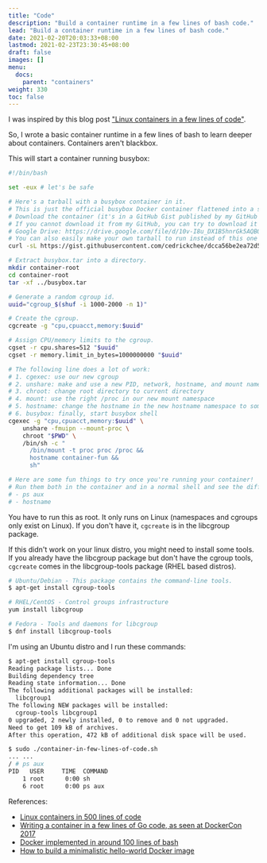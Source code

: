```yaml
---
title: "Code"
description: "Build a container runtime in a few lines of bash code."
lead: "Build a container runtime in a few lines of bash code."
date: 2021-02-20T20:03:33+08:00
lastmod: 2021-02-23T23:30:45+08:00
draft: false
images: []
menu:
  docs:
    parent: "containers"
weight: 330
toc: false
---
```


I was inspired by this blog post ["Linux containers in a few lines of code"](https://zserge.com/posts/containers/).

So, I wrote a basic container runtime in a few lines of bash to learn deeper
about containers. Containers aren't blackbox.

This will start a container running busybox:

```sh
#!/bin/bash

set -eux # let's be safe

# Here's a tarball with a busybox container in it.
# This is just the official busybox Docker container flattened into a single tarball.
# Download the container (it's in a GitHub Gist published by my GitHub account).
# If you cannot download it from my GitHub, you can try to download it from my
# Google Drive: https://drive.google.com/file/d/10v-I8u_DX1B5hnrGk5AQBQWluDUzqYzY/view?usp=sharing
# You can also easily make your own tarball to run instead of this one  with `docker export`.
curl -sL https://gist.githubusercontent.com/cedrickchee/dcca56be2ea72d57e1da63a5f8544635/raw/28a19e2d847159c42e9a5ee23b0e18f45b544bf6/gdrive_get_large_file.sh | bash -s 10v-I8u_DX1B5hnrGk5AQBQWluDUzqYzY busybox.tar

# Extract busybox.tar into a directory.
mkdir container-root
cd container-root
tar -xf ../busybox.tar

# Generate a random cgroup id.
uuid="cgroup_$(shuf -i 1000-2000 -n 1)"

# Create the cgroup.
cgcreate -g "cpu,cpuacct,memory:$uuid"

# Assign CPU/memory limits to the cgroup.
cgset -r cpu.shares=512 "$uuid"
cgset -r memory.limit_in_bytes=1000000000 "$uuid"

# The following line does a lot of work:
# 1. cgexec: use our new cgroup
# 2. unshare: make and use a new PID, network, hostname, and mount namespace
# 3. chroot: change root directory to current directory
# 4. mount: use the right /proc in our new mount namespace
# 5. hostname: change the hostname in the new hostname namespace to something fun
# 6. busybox: finally, start busybox shell
cgexec -g "cpu,cpuacct,memory:$uuid" \
    unshare -fmuipn --mount-proc \
    chroot "$PWD" \
    /bin/sh -c "
      /bin/mount -t proc proc /proc &&
      hostname container-fun &&
      sh"

# Here are some fun things to try once you're running your container!
# Run them both in the container and in a normal shell and see the difference.
# - ps aux
# - hostname
```

You have to run this as root.
It only runs on Linux (namespaces and cgroups only exist on Linux).
If you don't have it, `cgcreate` is in the libcgroup package.

If this didn't work on your linux distro, you might need to install some tools.
If you already have the libcgroup package but don't have the cgroup tools,
`cgcreate` comes in the libcgroup-tools package (RHEL based distros).

```sh
# Ubuntu/Debian - This package contains the command-line tools.
$ apt-get install cgroup-tools

# RHEL/CentOS - Control groups infrastructure
yum install libcgroup

# Fedora - Tools and daemons for libcgroup
$ dnf install libcgroup-tools
```

I'm using an Ubuntu distro and I run these commands:

```sh
$ apt-get install cgroup-tools
Reading package lists... Done
Building dependency tree
Reading state information... Done
The following additional packages will be installed:
  libcgroup1
The following NEW packages will be installed:
  cgroup-tools libcgroup1
0 upgraded, 2 newly installed, 0 to remove and 0 not upgraded.
Need to get 109 kB of archives.
After this operation, 472 kB of additional disk space will be used.

$ sudo ./container-in-few-lines-of-code.sh
... ...
/ # ps aux
PID   USER     TIME  COMMAND
    1 root      0:00 sh
    6 root      0:00 ps aux
```

References:
- [Linux containers in 500 lines of code](https://blog.lizzie.io/linux-containers-in-500-loc.html)
- [Writing a container in a few lines of Go code, as seen at DockerCon 2017](https://github.com/lizrice/containers-from-scratch)
- [Docker implemented in around 100 lines of bash](https://github.com/p8952/bocker)
- [How to build a minimalistic hello-world Docker image](https://codeburst.io/docker-from-scratch-2a84552470c8)
